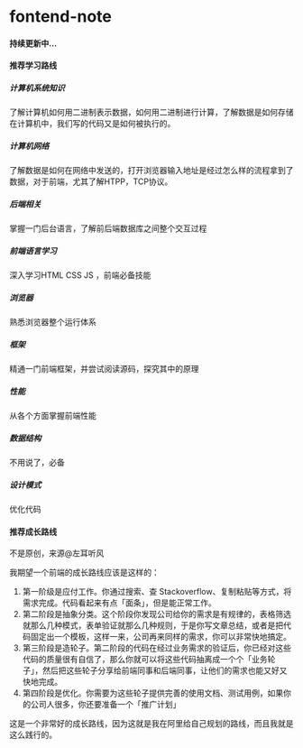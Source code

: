 # fontend-note
#### 持续更新中...



#### 推荐学习路线

##### 计算机系统知识

了解计算机如何用二进制表示数据，如何用二进制进行计算，了解数据是如何存储在计算机中，我们写的代码又是如何被执行的。

##### 计算机网络

了解数据是如何在网络中发送的，打开浏览器输入地址是经过怎么样的流程拿到了数据，对于前端，尤其了解HTPP，TCP协议。

##### 后端相关

掌握一门后台语言，了解前后端数据库之间整个交互过程

##### 前端语言学习

深入学习HTML CSS JS ，前端必备技能

##### 浏览器

熟悉浏览器整个运行体系

##### 框架

精通一门前端框架，并尝试阅读源码，探究其中的原理

##### 性能

从各个方面掌握前端性能

##### 数据结构

不用说了，必备

##### 设计模式

优化代码



#### 推荐成长路线

不是原创，来源@左耳听风

我期望一个前端的成长路线应该是这样的：

1. 第一阶级是应付工作。你通过搜索、查 Stackoverflow、复制粘贴等方式，将需求完成。代码看起来有点「面条」，但是能正常工作。
2. 第二阶段是抽象分类。这个阶段你发现公司给你的需求是有规律的，表格筛选就那么几种模式，表单验证就那么几种规则，于是你写文章总结，或者是把代码固定出一个模板，这样一来，公司再来同样的需求，你可以非常快地搞定。
3. 第三阶段是造轮子。第二阶段的代码在经过业务需求的验证后，你已经对这些代码的质量很有自信了，那么你就可以将这些代码抽离成一个个「业务轮子」，然后把这些轮子分享给前端同事和后端同事，让他们的需求也能又好又快地完成。
4. 第四阶段是优化。你需要为这些轮子提供完善的使用文档、测试用例，如果你的公司人很多，你还要准备一个「推广计划」

这是一个非常好的成长路线，因为这就是我在阿里给自己规划的路线，而且我就是这么践行的。